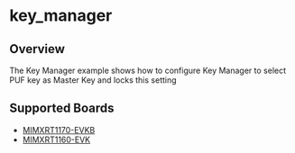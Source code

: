 # key_manager

## Overview
The Key Manager example shows how to configure Key Manager to select PUF key as Master Key and locks this setting

## Supported Boards
- [MIMXRT1170-EVKB](../../_boards/evkbmimxrt1170/driver_examples/key_manager/example_board_readme.md)
- [MIMXRT1160-EVK](../../_boards/evkmimxrt1160/driver_examples/key_manager/example_board_readme.md)
